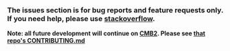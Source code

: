 ### The issues section is for bug reports and feature requests only. If you need help, please use [stackoverflow](http://stackoverflow.com/search?q=cmb).

**Note: all future development will continue on [CMB2](https://github.com/WebDevStudios/CMB2). Please see [that repo's CONTRIBUTING.md](https://github.com/WebDevStudios/CMB2/blob/master/CONTRIBUTING.md)**
